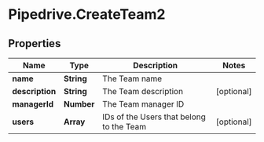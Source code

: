 # Pipedrive.CreateTeam2

## Properties

Name | Type | Description | Notes
------------ | ------------- | ------------- | -------------
**name** | **String** | The Team name | 
**description** | **String** | The Team description | [optional] 
**managerId** | **Number** | The Team manager ID | 
**users** | **Array** | IDs of the Users that belong to the Team | [optional] 


